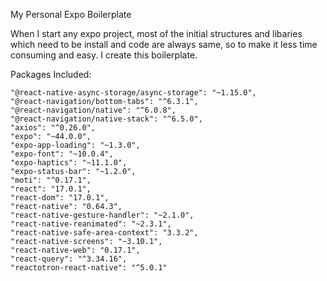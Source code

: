 
My Personal Expo Boilerplate


When I start any expo project, most of the initial structures and libaries which need to be install and code are always same, so to make it less time consuming and easy. I create this boilerplate.

Packages Included:

    "@react-native-async-storage/async-storage": "~1.15.0",
    "@react-navigation/bottom-tabs": "^6.3.1",
    "@react-navigation/native": "^6.0.8",
    "@react-navigation/native-stack": "^6.5.0",
    "axios": "^0.26.0",
    "expo": "~44.0.0",
    "expo-app-loading": "~1.3.0",
    "expo-font": "~10.0.4",
    "expo-haptics": "~11.1.0",
    "expo-status-bar": "~1.2.0",
    "moti": "^0.17.1",
    "react": "17.0.1",
    "react-dom": "17.0.1",
    "react-native": "0.64.3",
    "react-native-gesture-handler": "~2.1.0",
    "react-native-reanimated": "~2.3.1",
    "react-native-safe-area-context": "3.3.2",
    "react-native-screens": "~3.10.1",
    "react-native-web": "0.17.1",
    "react-query": "^3.34.16",
    "reactotron-react-native": "^5.0.1"
